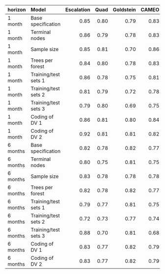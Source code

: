 |horizon  |Model                | Escalation| Quad| Goldstein| CAMEO| Average|
|:--------|:--------------------|----------:|----:|---------:|-----:|-------:|
|1 month  |Base specification   |       0.85| 0.80|      0.79|  0.83|    0.82|
|1 month  |Terminal nodes       |       0.86| 0.79|      0.78|  0.83|    0.82|
|1 month  |Sample size          |       0.85| 0.81|      0.70|  0.86|    0.84|
|1 month  |Trees per forest     |       0.84| 0.80|      0.78|  0.83|    0.82|
|1 month  |Training/test sets 1 |       0.86| 0.78|      0.75|  0.81|    0.80|
|1 month  |Training/test sets 2 |       0.81| 0.79|      0.72|  0.78|    0.78|
|1 month  |Training/test sets 3 |       0.79| 0.80|      0.69|  0.75|    0.75|
|1 month  |Coding of DV 1       |       0.86| 0.81|      0.80|  0.84|    0.83|
|1 month  |Coding of DV 2       |       0.92| 0.81|      0.81|  0.82|    0.81|
|6 months |Base specification   |       0.82| 0.78|      0.82|  0.77|    0.79|
|6 months |Terminal nodes       |       0.80| 0.75|      0.81|  0.75|    0.77|
|6 months |Sample size          |       0.83| 0.78|      0.78|  0.78|    0.79|
|6 months |Trees per forest     |       0.82| 0.78|      0.82|  0.77|    0.79|
|6 months |Training/test sets 1 |       0.79| 0.77|      0.81|  0.75|    0.78|
|6 months |Training/test sets 2 |       0.72| 0.73|      0.77|  0.74|    0.75|
|6 months |Training/test sets 3 |       0.88| 0.70|      0.81|  0.68|    0.79|
|6 months |Coding of DV 1       |       0.83| 0.77|      0.82|  0.79|    0.80|
|6 months |Coding of DV 2       |       0.83| 0.77|      0.82|  0.79|    0.79|
